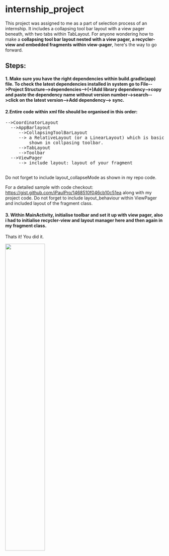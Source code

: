 # internship_project
This project was assigned to me as a part of selection process of an internship. It includes a collapsing tool bar layout
with a view pager beneath, with two tabs within TabLayout. For anyone wondering how to make a **collapsing tool bar layout nested with a view pager, a recycler-view and embedded fragments within view-pager**, here's the way to go forward.
## Steps:
#### 1. Make sure you have the right dependencies within build.gradle(app) file. To check the latest dependencies installed in system go to File-->Project Structure-->dependencies-->(+)Add library dependency-->copy and paste the dependency name without version number-->search-->click on the latest version-->Add dependency--> sync.

#### 2.Entire code within xml file should be organised in this order:
<pre>
-->CoordinatorLayout 
  -->AppBarlayout
     -->CollapsingToolBarLayout
     --> a RelativeLayout (or a LinearLayout) which is basically a layout for your Collapsing toolbar i.e what is to be
         shown in collpasing toolbar.
     -->TabLayout
     -->Toolbar
  -->ViewPager
     --> include layout: layout of your fragment
     </pre>
  Do not forget to include layout_collapseMode as shown in my repo code.
 
For a detailed sample with code checkout: https://gist.github.com/iPaulPro/1468510f046cb10c51ea along with my project code.
Do not forget to include layout_behaviour within ViewPager and included layout of the fragment class.

#### 3. Within MainActivity, initialise toolbar and set it up with view pager, also i had to initialise recycler-view and layout manager here and then again in my fragment class.

Thats it! You did it.


<img src="ezgif.com-crop.gif" height="50%" width="50%">

  
  
